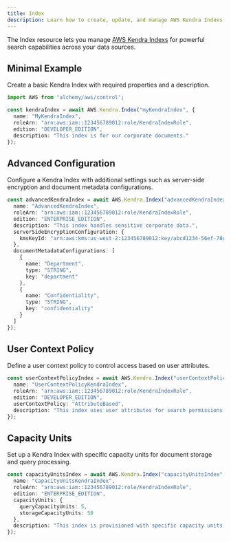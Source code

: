 ```yaml
---
title: Index
description: Learn how to create, update, and manage AWS Kendra Indexs using Alchemy Cloud Control.
---
```



The Index resource lets you manage [AWS Kendra Indexs](https://docs.aws.amazon.com/kendra/latest/userguide/) for powerful search capabilities across your data sources.

## Minimal Example

Create a basic Kendra Index with required properties and a description.

```ts
import AWS from "alchemy/aws/control";

const kendraIndex = await AWS.Kendra.Index("myKendraIndex", {
  name: "MyKendraIndex",
  roleArn: "arn:aws:iam::123456789012:role/KendraIndexRole",
  edition: "DEVELOPER_EDITION",
  description: "This index is for our corporate documents."
});
```

## Advanced Configuration

Configure a Kendra Index with additional settings such as server-side encryption and document metadata configurations.

```ts
const advancedKendraIndex = await AWS.Kendra.Index("advancedKendraIndex", {
  name: "AdvancedKendraIndex",
  roleArn: "arn:aws:iam::123456789012:role/KendraIndexRole",
  edition: "ENTERPRISE_EDITION",
  description: "This index handles sensitive corporate data.",
  serverSideEncryptionConfiguration: {
    kmsKeyId: "arn:aws:kms:us-west-2:123456789012:key/abcd1234-56ef-78gh-90ij-klmnopqrstuv"
  },
  documentMetadataConfigurations: [
    {
      name: "Department",
      type: "STRING",
      key: "department"
    },
    {
      name: "Confidentiality",
      type: "STRING",
      key: "confidentiality"
    }
  ]
});
```

## User Context Policy

Define a user context policy to control access based on user attributes.

```ts
const userContextPolicyIndex = await AWS.Kendra.Index("userContextPolicyIndex", {
  name: "UserContextPolicyKendraIndex",
  roleArn: "arn:aws:iam::123456789012:role/KendraIndexRole",
  edition: "DEVELOPER_EDITION",
  userContextPolicy: "AttributeBased",
  description: "This index uses user attributes for search permissions."
});
```

## Capacity Units

Set up a Kendra Index with specific capacity units for document storage and query processing.

```ts
const capacityUnitsIndex = await AWS.Kendra.Index("capacityUnitsIndex", {
  name: "CapacityUnitsKendraIndex",
  roleArn: "arn:aws:iam::123456789012:role/KendraIndexRole",
  edition: "ENTERPRISE_EDITION",
  capacityUnits: {
    queryCapacityUnits: 5,
    storageCapacityUnits: 50
  },
  description: "This index is provisioned with specific capacity units."
});
```
